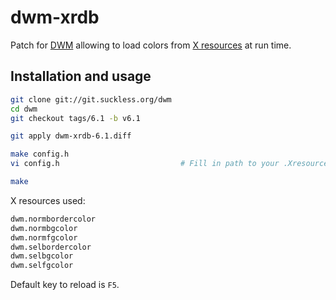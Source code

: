 dwm-xrdb
========

Patch for [DWM](https://dwm.suckless.org/) allowing to load colors from [X resources](https://en.wikipedia.org/wiki/X_resources) at run time.

Installation and usage
----------------------

```bash
git clone git://git.suckless.org/dwm
cd dwm
git checkout tags/6.1 -b v6.1

git apply dwm-xrdb-6.1.diff

make config.h
vi config.h                           # Fill in path to your .Xresources file.

make
```

X resources used:

```bash
dwm.normbordercolor
dwm.normbgcolor
dwm.normfgcolor
dwm.selbordercolor
dwm.selbgcolor
dwm.selfgcolor
```

Default key to reload is `F5`.
